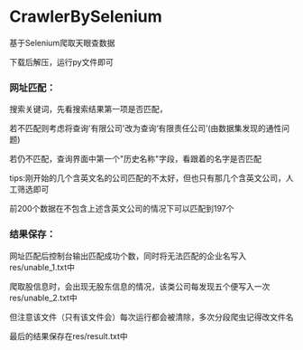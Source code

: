 # CrawlerBySelenium
基于Selenium爬取天眼查数据


下载后解压，运行py文件即可

### 网址匹配：

  搜索关键词，先看搜索结果第一项是否匹配，
  
  若不匹配则考虑将查询'有限公司'改为查询‘有限责任公司’(由数据集发现的通性问题)
  
  若仍不匹配，查询界面中第一个"历史名称"字段，看跟着的名字是否匹配
  
  tips:刚开始的几个含英文名的公司匹配的不太好，但也只有那几个含英文公司，人工筛选即可
  
  前200个数据在不包含上述含英文公司的情况下可以匹配到197个
  
### 结果保存：

  网址匹配后控制台输出匹配成功个数，同时将无法匹配的企业名写入res/unable_1.txt中
  
  爬取股信息时，会出现无股东信息的情况，该类公司每发现五个便写入一次res/unable_2.txt中
  
  但注意该文件（只有该文件会）每次运行都会被清除，多次分段爬虫记得改文件名
  
  最后的结果保存在res/result.txt中
  
